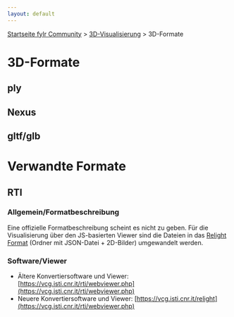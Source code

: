 ```yaml
---
layout: default
---
```


[Startseite fylr Community](/) &gt; [3D-Visualisierung](/3d/) &gt; 3D-Formate

# 3D-Formate

## ply

## Nexus

## gltf/glb

# Verwandte Formate

## RTI

### Allgemein/Formatbeschreibung

Eine offizielle Formatbeschreibung scheint es nicht zu geben.
Für die Visualisierung über den JS-basierten Viewer sind die Dateien in das [Relight Format](https://vcg.isti.cnr.it/relight/#format) (Ordner mit JSON-Datei + 2D-Bilder) umgewandelt werden.

### Software/Viewer

 * Ältere Konvertiersoftware und Viewer: [https://vcg.isti.cnr.it/rti/webviewer.php](https://vcg.isti.cnr.it/rti/webviewer.php)
 * Neuere Konvertiersoftware und Viewer: [https://vcg.isti.cnr.it/relight](https://vcg.isti.cnr.it/rti/webviewer.php)

